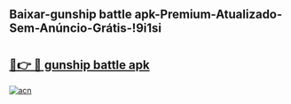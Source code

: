 
## Baixar-gunship battle apk-Premium-Atualizado-Sem-Anúncio-Grátis-!9i1si

# <h2><a href="https://andorid.site?title=gunship_battle_apk&ref=27">🔗👉 🔴 gunship battle apk</a></h2>

[![acn](https://github.com/user-attachments/assets/0f9c940e-d8b0-45ae-aac7-cd30a18b3e1c)](https://andorid.site?title=gunship_battle_apk&ref=27)

